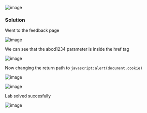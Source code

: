 ![image](https://github.com/RahulMMenon011/PortSwigger_Labs/assets/140642506/e9fc8692-e56d-4baf-af9a-efebdbf3490f)

### Solution

Went to the feedback page

![image](https://github.com/RahulMMenon011/PortSwigger_Labs/assets/140642506/3d74b427-2863-420d-a6b7-689cd9c955a8)

We can see that the abcd1234 parameter is inside the href tag 

![image](https://github.com/RahulMMenon011/PortSwigger_Labs/assets/140642506/ad08b6e9-ab8b-4e86-aa9a-71d2ee4d73c6)

Now changing the return path to `javascript:alert(document.cookie)`

![image](https://github.com/RahulMMenon011/PortSwigger_Labs/assets/140642506/5caf6a4d-6029-4e3a-864e-413b50bb0e6b)

![image](https://github.com/RahulMMenon011/PortSwigger_Labs/assets/140642506/8efff760-8c3c-4fa8-b454-cba36ed397fa)

Lab solved succesfully

![image](https://github.com/RahulMMenon011/PortSwigger_Labs/assets/140642506/be80c02f-2e74-4e04-baa7-7cf6c51ec4df)

